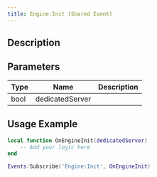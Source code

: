 ```yaml
---
title: Engine:Init (Shared Event)
---
```

## Description

## Parameters

| Type | Name            | Description |
| ---- | --------------- | ----------- |
| bool | dedicatedServer |             |

## Usage Example

``` lua
local function OnEngineInit(dedicatedServer)
    -- Add your logic here
end

Events:Subscribe('Engine:Init', OnEngineInit)
```
